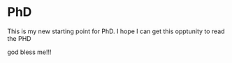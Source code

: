 # PhD

This is my new starting point for PhD. 
I hope I can get this opptunity to read the PHD

god bless me!!!


